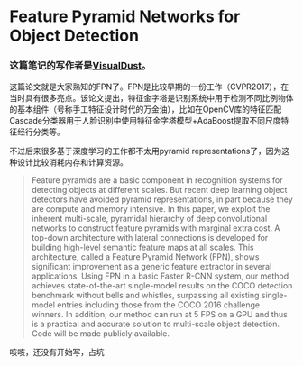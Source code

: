 # Feature Pyramid Networks for Object Detection

### 这篇笔记的写作者是[VisualDust](https://github.com/visualDust)。

这篇论文就是大家熟知的FPN了。FPN是比较早期的一份工作（CVPR2017），在当时具有很多亮点。该论文提出，特征金字塔是识别系统中用于检测不同比例物体的基本组件（号称手工特征设计时代的万金油），比如在OpenCV库的特征匹配Cascade分类器用于人脸识别中使用特征金字塔模型+AdaBoost提取不同尺度特征经行分类等。

不过后来很多基于深度学习的工作都不太用pyramid representations了，因为这种设计比较消耗内存和计算资源。

> Feature pyramids are a basic component in recognition systems for detecting objects at different scales. But recent deep learning object detectors have avoided pyramid representations, in part because they are compute and memory intensive. In this paper, we exploit the inherent multi-scale, pyramidal hierarchy of deep convolutional networks to construct feature pyramids with marginal extra cost. A top-down architecture with lateral connections is developed for building high-level semantic feature maps at all scales. This architecture, called a Feature Pyramid Network (FPN), shows significant improvement as a generic feature extractor in several applications. Using FPN in a basic Faster R-CNN system, our method achieves state-of-the-art single-model results on the COCO detection benchmark without bells and whistles, surpassing all existing single-model entries including those from the COCO 2016 challenge winners. In addition, our method can run at 5 FPS on a GPU and thus is a practical and accurate solution to multi-scale object detection. Code will be made publicly available.

咳咳，还没有开始写，占坑